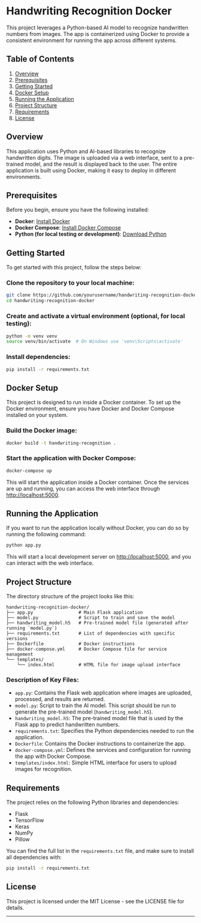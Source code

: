 
# Handwriting Recognition Docker

This project leverages a Python-based AI model to recognize handwritten numbers from images. The app is containerized using Docker to provide a consistent environment for running the app across different systems.

## Table of Contents
1. [Overview](#overview)
2. [Prerequisites](#prerequisites)
3. [Getting Started](#getting-started)
4. [Docker Setup](#docker-setup)
5. [Running the Application](#running-the-application)
6. [Project Structure](#project-structure)
7. [Requirements](#requirements)
8. [License](#license)

## Overview
This application uses Python and AI-based libraries to recognize handwritten digits. The image is uploaded via a web interface, sent to a pre-trained model, and the result is displayed back to the user. The entire application is built using Docker, making it easy to deploy in different environments.

## Prerequisites
Before you begin, ensure you have the following installed:

- **Docker**: [Install Docker](https://docs.docker.com/get-docker/)
- **Docker Compose**: [Install Docker Compose](https://docs.docker.com/compose/install/)
- **Python (for local testing or development)**: [Download Python](https://www.python.org/downloads/)

## Getting Started
To get started with this project, follow the steps below:

### Clone the repository to your local machine:
```bash
git clone https://github.com/yourusername/handwriting-recognition-docker.git
cd handwriting-recognition-docker
```

### Create and activate a virtual environment (optional, for local testing):
```bash
python -m venv venv
source venv/bin/activate  # On Windows use 'venv\Scripts\activate'
```

### Install dependencies:
```bash
pip install -r requirements.txt
```

## Docker Setup
This project is designed to run inside a Docker container. To set up the Docker environment, ensure you have Docker and Docker Compose installed on your system.

### Build the Docker image:
```bash
docker build -t handwriting-recognition .
```

### Start the application with Docker Compose:
```bash
docker-compose up
```

This will start the application inside a Docker container. Once the services are up and running, you can access the web interface through [http://localhost:5000](http://localhost:5000).

## Running the Application
If you want to run the application locally without Docker, you can do so by running the following command:

```bash
python app.py
```

This will start a local development server on [http://localhost:5000](http://localhost:5000), and you can interact with the web interface.

## Project Structure
The directory structure of the project looks like this:

```
handwriting-recognition-docker/
├── app.py                 # Main Flask application
├── model.py               # Script to train and save the model
├── handwriting_model.h5   # Pre-trained model file (generated after running `model.py`)
├── requirements.txt       # List of dependencies with specific versions
├── Dockerfile             # Docker instructions
├── docker-compose.yml     # Docker Compose file for service management
└── templates/
    └── index.html         # HTML file for image upload interface
```

### Description of Key Files:
- `app.py`: Contains the Flask web application where images are uploaded, processed, and results are returned.
- `model.py`: Script to train the AI model. This script should be run to generate the pre-trained model (`handwriting_model.h5`).
- `handwriting_model.h5`: The pre-trained model file that is used by the Flask app to predict handwritten numbers.
- `requirements.txt`: Specifies the Python dependencies needed to run the application.
- `Dockerfile`: Contains the Docker instructions to containerize the app.
- `docker-compose.yml`: Defines the services and configuration for running the app with Docker Compose.
- `templates/index.html`: Simple HTML interface for users to upload images for recognition.

## Requirements
The project relies on the following Python libraries and dependencies:

- Flask
- TensorFlow
- Keras
- NumPy
- Pillow

You can find the full list in the `requirements.txt` file, and make sure to install all dependencies with:

```bash
pip install -r requirements.txt
```

## License
This project is licensed under the MIT License - see the LICENSE file for details.

---
